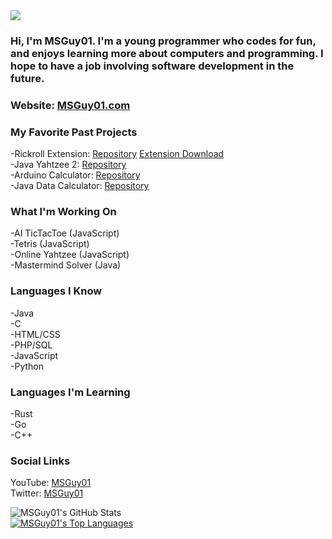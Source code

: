 <img src="https://msguy01.com/images/logo.png"/>

### Hi, I'm MSGuy01. I'm a young programmer who codes for fun, and enjoys learning more about computers and programming. I hope to have a job involving software development in the future.

### Website:  [MSGuy01.com](https://msguy01.com) 

### My Favorite Past Projects
-Rickroll Extension: [Repository](https://github.com/MSGuy01/Rickroll-Extension) [Extension Download](https://chrome.google.com/webstore/detail/rickroll-extension/ljkcmgibdnmdjdfpbggohpophnkiajfm)
<br>
-Java Yahtzee 2: [Repository](https://github.com/MSGuy01/Java-Yahtzee-Two)
<br>
-Arduino Calculator: [Repository](https://github.com/MSGuy01/Arduino-Calculator)
<br>
-Java Data Calculator: [Repository](https://github.com/MSGuy01/Data-Calculator) 
<br>

### What I'm Working On
-AI TicTacToe (JavaScript)
<br>
-Tetris (JavaScript)
<br>
-Online Yahtzee (JavaScript)
<br>
-Mastermind Solver (Java)

### Languages I Know
-Java
<br>
-C
<br>
-HTML/CSS
<br>
-PHP/SQL
<br>
-JavaScript
<br>
-Python

### Languages I'm Learning
-Rust
<br>
-Go
<br>
-C++

### Social Links
YouTube: [MSGuy01](https://youtube.com/MSGuy01) 
<br>
Twitter: [MSGuy01](https://twitter/MSGuy01) 

![MSGuy01's GitHub Stats](https://github-readme-stats.vercel.app/api?username=msguy01)
<br>
[![MSGuy01's Top Languages](https://github-readme-stats.vercel.app/api/top-langs/?username=msguy01)](https://github.com/msguy01/github-readme-stats)

